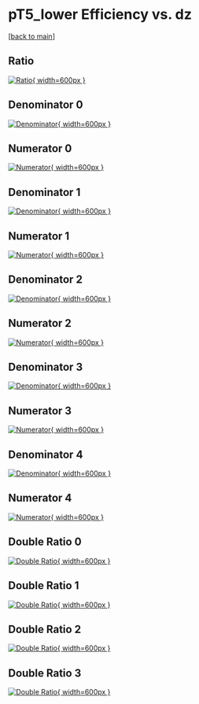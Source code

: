# pT5_lower Efficiency vs. dz

[[back to main](./)]



## Ratio

[![Ratio](../mtv/var/pT5_lower_base_211_1_eff_dz.png){ width=600px }](../mtv/var/pT5_lower_base_211_1_eff_dz.pdf)

## Denominator 0

[![Denominator](../mtv/den/pT5_lower_base_211_1_eff_dz_den0.png){ width=600px }](../mtv/den/pT5_lower_base_211_1_eff_dz_den0.pdf)

## Numerator 0

[![Numerator](../mtv/num/pT5_lower_base_211_1_eff_dz_num0.png){ width=600px }](../mtv/num/pT5_lower_base_211_1_eff_dz_num0.pdf)

## Denominator 1

[![Denominator](../mtv/den/pT5_lower_base_211_1_eff_dz_den1.png){ width=600px }](../mtv/den/pT5_lower_base_211_1_eff_dz_den1.pdf)

## Numerator 1

[![Numerator](../mtv/num/pT5_lower_base_211_1_eff_dz_num1.png){ width=600px }](../mtv/num/pT5_lower_base_211_1_eff_dz_num1.pdf)

## Denominator 2

[![Denominator](../mtv/den/pT5_lower_base_211_1_eff_dz_den2.png){ width=600px }](../mtv/den/pT5_lower_base_211_1_eff_dz_den2.pdf)

## Numerator 2

[![Numerator](../mtv/num/pT5_lower_base_211_1_eff_dz_num2.png){ width=600px }](../mtv/num/pT5_lower_base_211_1_eff_dz_num2.pdf)

## Denominator 3

[![Denominator](../mtv/den/pT5_lower_base_211_1_eff_dz_den3.png){ width=600px }](../mtv/den/pT5_lower_base_211_1_eff_dz_den3.pdf)

## Numerator 3

[![Numerator](../mtv/num/pT5_lower_base_211_1_eff_dz_num3.png){ width=600px }](../mtv/num/pT5_lower_base_211_1_eff_dz_num3.pdf)

## Denominator 4

[![Denominator](../mtv/den/pT5_lower_base_211_1_eff_dz_den4.png){ width=600px }](../mtv/den/pT5_lower_base_211_1_eff_dz_den4.pdf)

## Numerator 4

[![Numerator](../mtv/num/pT5_lower_base_211_1_eff_dz_num4.png){ width=600px }](../mtv/num/pT5_lower_base_211_1_eff_dz_num4.pdf)

## Double Ratio 0

[![Double Ratio](../mtv/ratio/pT5_lower_base_211_1_eff_dz_ratio0.png){ width=600px }](../mtv/ratio/pT5_lower_base_211_1_eff_dz_ratio0.pdf)

## Double Ratio 1

[![Double Ratio](../mtv/ratio/pT5_lower_base_211_1_eff_dz_ratio1.png){ width=600px }](../mtv/ratio/pT5_lower_base_211_1_eff_dz_ratio1.pdf)

## Double Ratio 2

[![Double Ratio](../mtv/ratio/pT5_lower_base_211_1_eff_dz_ratio2.png){ width=600px }](../mtv/ratio/pT5_lower_base_211_1_eff_dz_ratio2.pdf)

## Double Ratio 3

[![Double Ratio](../mtv/ratio/pT5_lower_base_211_1_eff_dz_ratio3.png){ width=600px }](../mtv/ratio/pT5_lower_base_211_1_eff_dz_ratio3.pdf)

